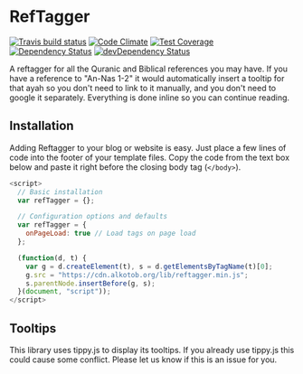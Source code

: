 # RefTagger

[![Travis build status](http://img.shields.io/travis/alkotob/reftagger.svg?style=flat)](https://travis-ci.org/alkotob/reftagger)
[![Code Climate](https://codeclimate.com/github/alkotob/reftagger/badges/gpa.svg)](https://codeclimate.com/github/alkotob/reftagger)
[![Test Coverage](https://codeclimate.com/github/alkotob/reftagger/badges/coverage.svg)](https://codeclimate.com/github/alkotob/reftagger)
[![Dependency Status](https://david-dm.org/alkotob/reftagger.svg)](https://david-dm.org/alkotob/reftagger)
[![devDependency Status](https://david-dm.org/alkotob/reftagger/dev-status.svg)](https://david-dm.org/alkotob/reftagger#info=devDependencies)

A reftagger for all the Quranic and Biblical references you may have.  If you have
a reference to "An-Nas 1-2" it would automatically insert a tooltip for that ayah
so you don't need to link to it manually, and you don't need to google it separately.
Everything is done inline so you can continue reading.

## Installation

Adding Reftagger to your blog or website is easy. Just place a few lines of code
into the footer of your template files. Copy the code from the text box below
and paste it right before the closing body tag (`</body>`).

```js
<script>
  // Basic installation
  var refTagger = {};

  // Configuration options and defaults
  var refTagger = {
    onPageLoad: true // Load tags on page load
  };

  (function(d, t) {
    var g = d.createElement(t), s = d.getElementsByTagName(t)[0];
    g.src = "https://cdn.alkotob.org/lib/reftagger.min.js";
    s.parentNode.insertBefore(g, s);
  }(document, "script"));
</script>
```

## Tooltips

This library uses tippy.js to display its tooltips.  If you already use tippy.js
this could cause some conflict.  Please let us know if this is an issue for you.
